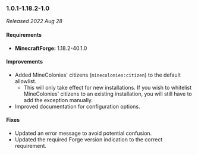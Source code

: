 ### 1.0.1-1.18.2-1.0

_Released 2022 Aug 28_

#### Requirements
- **MinecraftForge:** 1.18.2-40.1.0

#### Improvements

- Added MineColonies' citizens (`minecolonies:citizen`) to the default allowlist.
    - This will only take effect for new installations. If you wish to whitelist
      MineColonies' citizens to an existing installation, you will still have to
      add the exception manually.
- Improved documentation for configuration options.

#### Fixes

- Updated an error message to avoid potential confusion.
- Updated the required Forge version indication to the correct requirement.